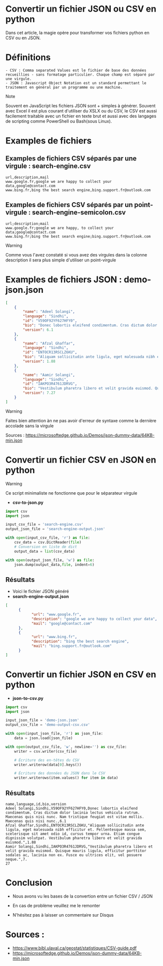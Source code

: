 # Convertir un fichier JSON ou CSV en python
Dans cet article, la magie opère pour transformer vos fichiers python en CSV ou en JSON. 
# Définitions 
    - CSV : Comma separated Values est le fichier de base des données recueillies - sans formatage particulier. Chaque champ est séparé par une virgule.
    - JSON : Javascript Object Notation est un standard permettant le traitement en général par un programme ou une machine. 
> [!NOTE]
> Souvent en JavaScript les fichiers JSON sont + simples à générer. 
> Souvent avec Excel il est plus courant d'utiliser du XSLX ou du CSV, le CSV est aussi facilement traitable avec un fichier en texte brut et aussi avec des langages de scripting comme PowerShell ou Bash(sous Linux). 
# Examples de fichiers 
## Examples de fichiers CSV séparés par une virgule : search-engine.csv 

```dotnetcli
url,description,mail
www.google.fr,google we are happy to collect your data,google@contact.com
www.bing.fr,bing the best search engine,bing.support.fr@outlook.com
```

## Examples de fichiers CSV séparés par un point-virgule : search-engine-semicolon.csv

```dotnetcli
url;description;mail
www.google.fr;google we are happy, to collect your data;google@contact.com
www.bing.fr;bing the best search engine;bing.support.fr@outlook.com
```

> [!WARNING]
> Comme vous l'avez constaté si vous avez des virgules dans la colonne description il sera plus simple d'utiliser un point-virgule
# Examples de fichiers JSON : demo-json.json 

```json
[
    {
        "name": "Adeel Solangi",
        "language": "Sindhi",
        "id": "V59OF92YF627HFY0",
        "bio": "Donec lobortis eleifend condimentum. Cras dictum dolor lacinia lectus vehicula rutrum. Maecenas quis nisi nunc. Nam tristique feugiat est vitae mollis. Maecenas quis nisi nunc.",
        "version": 6.1
    },
    {
        "name": "Afzal Ghaffar",
        "language": "Sindhi",
        "id": "ENTOCR13RSCLZ6KU",
        "bio": "Aliquam sollicitudin ante ligula, eget malesuada nibh efficitur et. Pellentesque massa sem, scelerisque sit amet odio id, cursus tempor urna. Etiam congue dignissim volutpat. Vestibulum pharetra libero et velit gravida euismod.",
        "version": 1.88
    },
    {
        "name": "Aamir Solangi",
        "language": "Sindhi",
        "id": "IAKPO3R4761JDRVG",
        "bio": "Vestibulum pharetra libero et velit gravida euismod. Quisque mauris ligula, efficitur porttitor sodales ac, lacinia non ex. Fusce eu ultrices elit, vel posuere neque.",
        "version": 7.27
    }
]
```
> [!WARNING]
> Faites bien attention àn ne pas avoir d'erreur de syntaxe comme la dernière accolade sans la virgule

Sources : https://microsoftedge.github.io/Demos/json-dummy-data/64KB-min.json
# Convertir un fichier CSV en JSON en python 
> [!WARNING]
> Ce script minimaliste ne fonctionne que pour le séparateur virgule
- **csv-to-json.py**
```python
import csv
import json

input_csv_file = 'search-engine.csv'
output_json_file = 'search-engine-output.json'

with open(input_csv_file, 'r') as file:
    csv_data = csv.DictReader(file)
    # Conversion en liste de dict
    output_data = list(csv_data)

with open(output_json_file, 'w') as file:
    json.dump(output_data,file, indent=6)
```
## Résultats 
- Voici le fichier JSON généré
- **search-engine-output.json**
```json
[
      {
            "url": "www.google.fr",
            "description": "google we are happy to collect your data",
            "mail": "google@contact.com"
      },
      {
            "url": "www.bing.fr",
            "description": "bing the best search engine",
            "mail": "bing.support.fr@outlook.com"
      }
]
```

 
# Convertir un fichier JSON en CSV en python

- **json-to-csv.py**
```python
import csv
import json

input_json_file = 'demo-json.json'
output_csv_file = 'demo-output-csv.csv'

with open(input_json_file, 'r') as json_file:
    data = json.load(json_file)

with open(output_csv_file, 'w', newline='') as csv_file:
    writer = csv.writer(csv_file)

    # Écriture des en-têtes du CSV
    writer.writerow(data[0].keys())

    # Écriture des données du JSON dans le CSV
    writer.writerows(item.values() for item in data)
```

## Résultats 

```dotnetcli
name,language,id,bio,version
Adeel Solangi,Sindhi,V59OF92YF627HFY0,Donec lobortis eleifend condimentum. Cras dictum dolor lacinia lectus vehicula rutrum. Maecenas quis nisi nunc. Nam tristique feugiat est vitae mollis. Maecenas quis nisi nunc.,6.1
Afzal Ghaffar,Sindhi,ENTOCR13RSCLZ6KU,"Aliquam sollicitudin ante ligula, eget malesuada nibh efficitur et. Pellentesque massa sem, scelerisque sit amet odio id, cursus tempor urna. Etiam congue dignissim volutpat. Vestibulum pharetra libero et velit gravida euismod.",1.88
Aamir Solangi,Sindhi,IAKPO3R4761JDRVG,"Vestibulum pharetra libero et velit gravida euismod. Quisque mauris ligula, efficitur porttitor sodales ac, lacinia non ex. Fusce eu ultrices elit, vel posuere neque.",7.
27  
```


# Conclusion 
- Nous avons vu les bases de la convertion entre un fichier CSV / JSON

- En cas de problème veuillez me le remonter 
- N'hésitez pas à laisser un commentaire sur Disqus

# Sources : 
- https://www.bibl.ulaval.ca/geostat/statistiques/CSV-guide.pdf
- https://microsoftedge.github.io/Demos/json-dummy-data/64KB-min.json
